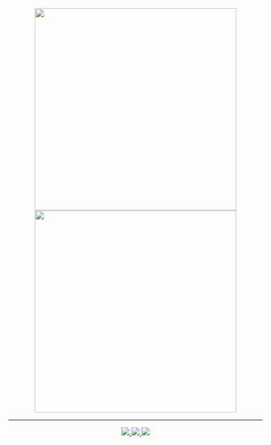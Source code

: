 <p align="center">
  <img src="https://github-readme-stats.vercel.app/api?username=kilebles&show_icons=true&theme=radical" width="400">
  <br>
  <img src="https://github-readme-stats.vercel.app/api/top-langs/?username=kilebles&theme=radical&hide_border=false" width="400">
</p>

---

<p align="center">
  <a href="https://t.me/amEnemy">
    <img src="https://img.shields.io/badge/-Telegram-26A5E4?style=for-the-badge&logo=telegram&logoColor=white">
  </a>
  <a href="mailto:eliseyblajen@gmail.com">
    <img src="https://img.shields.io/badge/-Gmail-D14836?style=for-the-badge&logo=gmail&logoColor=white">
  </a>
  <a href="https://github.com/kilebles">
    <img src="https://img.shields.io/badge/-GitHub-000?style=for-the-badge&logo=github&logoColor=white">
  </a>
</p>
